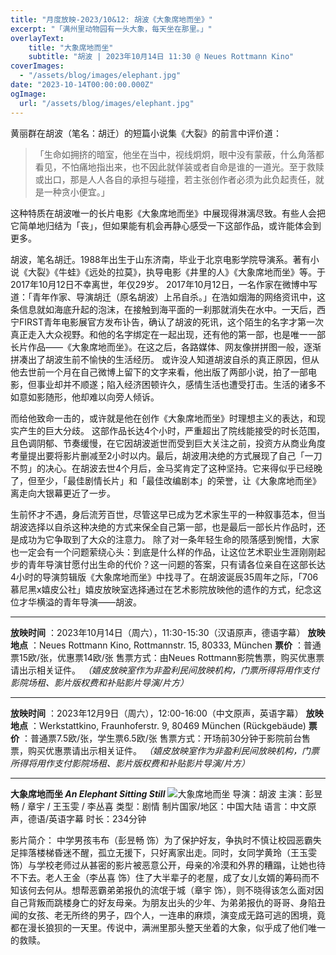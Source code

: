 ```yaml
---
title: "月度放映-2023/10&12: 胡波《大象席地而坐》"
excerpt: "「满州里动物园有一头大象，每天坐在那里。」"
overlayText:
    title: "大象席地而坐"
    subtitle: "胡波 | 2023年10月14日 11:30 @ Neues Rottmann Kino"
coverImages:
  - "/assets/blog/images/elephant.jpg"
date: "2023-10-14T00:00:00.000Z"
ogImage:
  url: "/assets/blog/images/elephant.jpg"
---
```


黄丽群在胡波（笔名：胡迁）的短篇小说集《大裂》的前言中评价道：

> 「生命如拥挤的暗室，他坐在当中，视线炯炯，眼中没有蒙蔽，什么角落都看见，不怕痛地指出来，也不因此就佯装或者自命是谁的一道光。至于救赎或出口，那是人人各自的承担与碰撞，若主张创作者必须为此负起责任，就是一种贪小便宜。」

这种特质在胡波唯一的长片电影《大象席地而坐》中展现得淋漓尽致。有些人会把它简单地归结为「丧」，但如果能有机会再静心感受一下这部作品，或许能体会到更多。

胡波，笔名胡迁。1988年出生于山东济南，毕业于北京电影学院导演系。著有小说《大裂》《牛蛙》《远处的拉莫》，执导电影《井里的人》《大象席地而坐》等。于2017年10月12日不幸离世，年仅29岁。
2017年10月12日，一名作家在微博中写道：「青年作家、导演胡迁（原名胡波）上吊自杀。」在浩如烟海的网络资讯中，这条信息就如海底升起的泡沫，在接触到海平面的一刹那就消失在水中。一天后，西宁FIRST青年电影展官方发布讣告，确认了胡波的死讯，这个陌生的名字才第一次真正走入大众视野。和他的名字绑定在一起出现，还有他的第一部，也是唯一一部长片作品——《大象席地而坐》。在这之后，各路媒体、网友像拼拼图一般，逐渐拼凑出了胡波生前不愉快的生活经历。
或许没人知道胡波自杀的真正原因，但从他去世前一个月在自己微博上留下的文字来看，他出版了两部小说，拍了一部电影，但事业却并不顺遂；陷入经济困顿许久，感情生活也遭受打击。生活的诸多不如意如影随形，他却难以向旁人倾诉。

而给他致命一击的，或许就是他在创作《大象席地而坐》时理想主义的表达，和现实产生的巨大分歧。
这部作品长达4个小时，严重超出了院线能接受的时长范围，且色调阴郁、节奏缓慢，在它因胡波逝世而受到巨大关注之前，投资方从商业角度考量提出要将影片删减至2小时以内。最后，胡波用决绝的方式展现了自己「一刀不剪」的决心。在胡波去世4个月后，金马奖肯定了这种坚持。它来得似乎已经晚了，但至少，「最佳剧情长片」和「最佳改编剧本」的荣誉，让《大象席地而坐》离走向大银幕更近了一步。

生前怀才不遇，身后流芳百世，尽管这早已成为艺术家生平的一种叙事范本，但当胡波选择以自杀这种决绝的方式来保全自己第一部，也是最后一部长片作品时，还是成功为它争取到了大众的注意力。
除了对一条年轻生命的陨落感到惋惜，大家也一定会有一个问题萦绕心头：到底是什么样的作品，让这位艺术职业生涯刚刚起步的青年导演甘愿付出生命的代价？这一问题的答案，只有请各位亲自在这部长达4小时的导演剪辑版《大象席地而坐》中找寻了。在胡波诞辰35周年之际，「706慕尼黑x嬉皮公社」嬉皮放映室选择通过在艺术影院放映他的遗作的方式，纪念这位才华横溢的青年导演——胡波。

---

**放映时间** ：2023年10月14日（周六），11:30-15:30（汉语原声，德语字幕）
**放映地点** ：Neues Rottmann Kino, Rottmannstr. 15, 80333, München
**票价** ：普通票15欧/张，优惠票14欧/张
售票方式：由Neues Rottmann影院售票，购买优惠票请出示相关证件。
*（嬉皮放映室作为非盈利民间放映机构，门票所得将用作支付影院场租、影片版权费和补贴影片导演/片方）*

---

**放映时间** ：2023年12月9日（周六），12:00-16:00（中文原声，英语字幕）
**放映地点** ：Werkstattkino, Fraunhoferstr. 9, 80469 München (Rückgebäude)
**票价** ：普通票7.5欧/张，学生票6.5欧/张
售票方式：开场前30分钟于影院前台售票，购买优惠票请出示相关证件。
*（嬉皮放映室作为非盈利民间放映机构，门票所得将用作支付影院场租、影片版权费和补贴影片导演/片方）*

---

**大象席地而坐 *An Elephant Sitting Still***
![大象席地而坐](images/elephant.jpg)
导演：胡波
主演：彭昱畅 / 章宇 / 王玉雯 / 李丛喜
类型：剧情
制片国家/地区：中国大陆
语言：中文原声，德语/英语字幕
时长：234分钟

影片简介：
中学男孩韦布（彭昱畅 饰）为了保护好友，争执时不慎让校园恶霸失足摔落楼梯昏迷不醒，孤立无援下，只好离家出走。同时，女同学黄玲（王玉雯 饰）与学校老师过从甚密的影片被恶意公开，母亲的冷漠和外界的糟蹋，让她也待不下去。老人王金（李丛喜 饰）住了大半辈子的老屋，成了女儿女婿的筹码而不知该何去何从。想帮恶霸弟弟报仇的流氓于城（章宇 饰），则不晓得该怎么面对因自己背叛而跳楼身亡的好友母亲。为朋友出头的少年、为弟弟报仇的哥哥、身陷丑闻的女孩、老无所终的男子，四个人，一连串的麻烦，演变成无路可逃的困境，竟都在漫长狼狈的一天里。传说中，满洲里那头整天坐着的大象，似乎成了他们唯一的救赎。